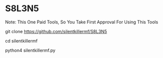 # S8L3N5
Note: This One Paid Tools, So You Take First Approval For Using This Tools




git clone https://github.com/silentkillermf/S8L3N5

cd silentkillermf

python4 silentkillermf.py

